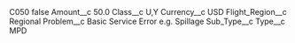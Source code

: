 <?xml version="1.0" encoding="UTF-8"?>
<CustomMetadata xmlns="http://soap.sforce.com/2006/04/metadata" xmlns:xsi="http://www.w3.org/2001/XMLSchema-instance" xmlns:xsd="http://www.w3.org/2001/XMLSchema">
    <label>C050</label>
    <protected>false</protected>
    <values>
        <field>Amount__c</field>
        <value xsi:type="xsd:double">50.0</value>
    </values>
    <values>
        <field>Class__c</field>
        <value xsi:type="xsd:string">U,Y</value>
    </values>
    <values>
        <field>Currency__c</field>
        <value xsi:type="xsd:string">USD</value>
    </values>
    <values>
        <field>Flight_Region__c</field>
        <value xsi:type="xsd:string">Regional</value>
    </values>
    <values>
        <field>Problem__c</field>
        <value xsi:type="xsd:string">Basic Service Error e.g. Spillage</value>
    </values>
    <values>
        <field>Sub_Type__c</field>
        <value xsi:nil="true"/>
    </values>
    <values>
        <field>Type__c</field>
        <value xsi:type="xsd:string">MPD</value>
    </values>
</CustomMetadata>
